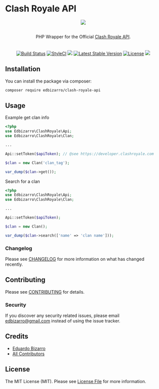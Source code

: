 # Clash Royale API

<p align="center">
    <img src="https://developer.clashroyale.com/l_retina.526bc4.png">
</p>
<p align="center" style="margin: 30px 0 35px;">PHP Wrapper for the Official <a href="https://developer.clashroyale.com"> Clash Royale API</a>.</p>
<p align="center">
  <a href='https://semaphoreci.com/edbizarro/clash-royale-api'> <img src='https://semaphoreci.com/api/v1/edbizarro/clash-royale-api/branches/master/badge.svg' alt='Build Status'></a>  
  <a href="https://styleci.io/repos/129276226"><img src="https://styleci.io/repos/129276226/shield?branch=master" alt="StyleCI"></a>  
  <a href="https://codeclimate.com/github/edbizarro/clash-royale-api/maintainability"><img src="https://api.codeclimate.com/v1/badges/25524f733a23fb514c5c/maintainability" /></a>
  <a href="https://packagist.org/packages/edbizarro/clash-royale-api"><img src="https://poser.pugx.org/edbizarro/clash-royale-api/v/stable.svg" alt="Latest Stable Version"></a>
  <a href="https://packagist.org/packages/edbizarro/clash-royale-api"><img src="https://poser.pugx.org/edbizarro/clash-royale-api/license.svg" alt="License"></a>
    <a href="https://app.fossa.io/projects/git%2Bgithub.com%2Fedbizarro%2Fclash-royale-api?ref=badge_shield" alt="FOSSA Status"><img src="https://app.fossa.io/api/projects/git%2Bgithub.com%2Fedbizarro%2Fclash-royale-api.svg?type=small"/></a>
</p>

## Installation

You can install the package via composer:

```bash
composer require edbizarro/clash-royale-api
```

## Usage

Example get clan info

``` php
<?php
use Edbizarro\ClashRoyale\Api;
use Edbizarro\ClashRoyale\Clan;

...

Api::setToken($apiToken); // @see https://developer.clashroyale.com

$clan = new Clan('clan_tag');

var_dump($clan->get());

```


Search for a clan

``` php
<?php
use Edbizarro\ClashRoyale\Api;
use Edbizarro\ClashRoyale\Clan;

...

Api::setToken($apiToken);

$clan = new Clan();

var_dump($clan->search(['name' => 'clan name']));

```

### Changelog

Please see [CHANGELOG](CHANGELOG.md) for more information on what has changed recently.

## Contributing

Please see [CONTRIBUTING](CONTRIBUTING.md) for details.

### Security

If you discover any security related issues, please email edbizarro@gmail.com instead of using the issue tracker.

## Credits

- [Eduardo Bizarro](https://github.com/edbizarro)
- [All Contributors](../../contributors)

## License

The MIT License (MIT). Please see [License File](LICENSE.md) for more information.
